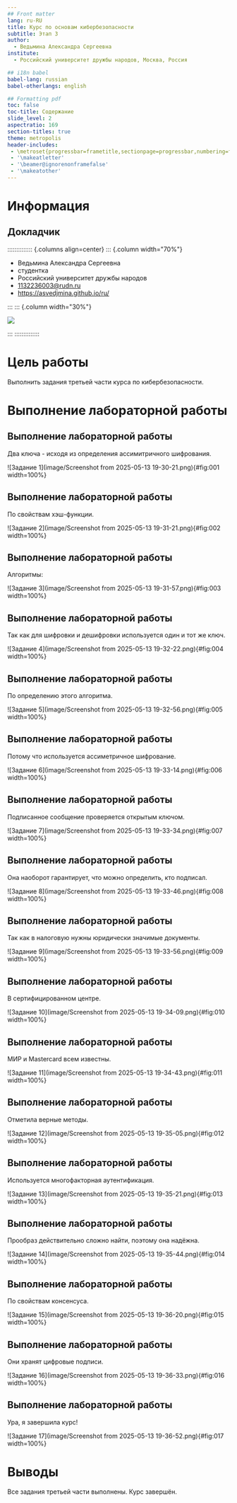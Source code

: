 ```yaml
---
## Front matter
lang: ru-RU
title: Курс по основам кибербезопасности
subtitle: Этап 3
author:
  - Ведьмина Александра Сергеевна
institute:
  - Российский университет дружбы народов, Москва, Россия

## i18n babel
babel-lang: russian
babel-otherlangs: english

## Formatting pdf
toc: false
toc-title: Содержание
slide_level: 2
aspectratio: 169
section-titles: true
theme: metropolis
header-includes:
 - \metroset{progressbar=frametitle,sectionpage=progressbar,numbering=fraction}
 - '\makeatletter'
 - '\beamer@ignorenonframefalse'
 - '\makeatother'
---
```


# Информация

## Докладчик

:::::::::::::: {.columns align=center}
::: {.column width="70%"}

  * Ведьмина Александра Сергеевна
  * студентка
  * Российский университет дружбы народов
  * [1132236003@rudn.ru](mailto:1132236003@rudn.ru)
  * <https://asvedjmina.github.io/ru/>

:::
::: {.column width="30%"}

![](./image/admin.jpg)

:::
::::::::::::::

# Цель работы

Выполнить задания третьей части курса по кибербезопасности.

# Выполнение лабораторной работы

## Выполнение лабораторной работы

Два ключа - исходя из определения ассимитричного шифрования.

![Задание 1](image/Screenshot from 2025-05-13 19-30-21.png){#fig:001 width=100%}

## Выполнение лабораторной работы

По свойствам хэш-функции.

![Задание 2](image/Screenshot from 2025-05-13 19-31-21.png){#fig:002 width=100%}

## Выполнение лабораторной работы

Алгоритмы:

![Задание 3](image/Screenshot from 2025-05-13 19-31-57.png){#fig:003 width=100%}

## Выполнение лабораторной работы

Так как для шифровки и дешифровки используется один и тот же ключ.

![Задание 4](image/Screenshot from 2025-05-13 19-32-22.png){#fig:004 width=100%}

## Выполнение лабораторной работы

По определению этого алгоритма.

![Задание 5](image/Screenshot from 2025-05-13 19-32-56.png){#fig:005 width=100%}

## Выполнение лабораторной работы

Потому что используется ассиметричное шифрование.

![Задание 6](image/Screenshot from 2025-05-13 19-33-14.png){#fig:006 width=100%}

## Выполнение лабораторной работы

Подписанное сообщение проверяется открытым ключом.

![Задание 7](image/Screenshot from 2025-05-13 19-33-34.png){#fig:007 width=100%}

## Выполнение лабораторной работы

Она наоборот гарантирует, что можно определить, кто подписал.

![Задание 8](image/Screenshot from 2025-05-13 19-33-46.png){#fig:008 width=100%}

## Выполнение лабораторной работы

Так как в налоговую нужны юридически значимые документы.

![Задание 9](image/Screenshot from 2025-05-13 19-33-56.png){#fig:009 width=100%}

## Выполнение лабораторной работы

В сертифицированном центре.

![Задание 10](image/Screenshot from 2025-05-13 19-34-09.png){#fig:010 width=100%}

## Выполнение лабораторной работы

МИР и Mastercard всем известны.

![Задание 11](image/Screenshot from 2025-05-13 19-34-43.png){#fig:011 width=100%}

## Выполнение лабораторной работы

Отметила верные методы.

![Задание 12](image/Screenshot from 2025-05-13 19-35-05.png){#fig:012 width=100%}

## Выполнение лабораторной работы

Используется многофакторная аутентификация.

![Задание 13](image/Screenshot from 2025-05-13 19-35-21.png){#fig:013 width=100%}

## Выполнение лабораторной работы

Прообраз действительно сложно найти, поэтому она надёжна.

![Задание 14](image/Screenshot from 2025-05-13 19-35-44.png){#fig:014 width=100%}

## Выполнение лабораторной работы

По свойствам консенсуса.

![Задание 15](image/Screenshot from 2025-05-13 19-36-20.png){#fig:015 width=100%}

## Выполнение лабораторной работы

Они хранят цифровые подписи.

![Задание 16](image/Screenshot from 2025-05-13 19-36-33.png){#fig:016 width=100%}

## Выполнение лабораторной работы

Ура, я завершила курс!

![Задание 17](image/Screenshot from 2025-05-13 19-36-52.png){#fig:017 width=100%}

# Выводы

Все задания третьей части выполнены. Курс завершён.


